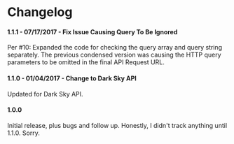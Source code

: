 # Changelog

#### 1.1.1 - 07/17/2017 - Fix Issue Causing Query To Be Ignored
Per #10: Expanded the code for checking the query array and query string separately. The previous condensed version was causing the HTTP query parameters to be omitted in the final API Request URL.

#### 1.1.0 - 01/04/2017 - Change to Dark Sky API
Updated for Dark Sky API.

#### 1.0.0
Initial release, plus bugs and follow up. Honestly, I didn't track anything until 1.1.0. Sorry.

